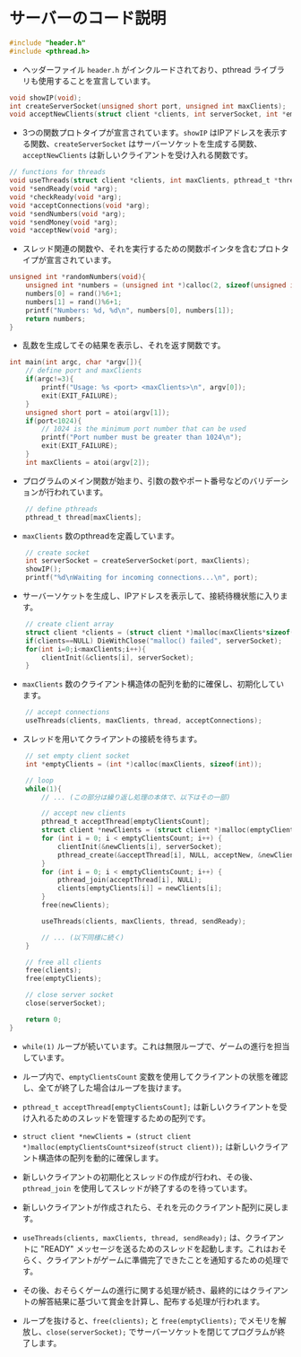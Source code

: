 # サーバーのコード説明

```c
#include "header.h"
#include <pthread.h>
```
- ヘッダーファイル `header.h` がインクルードされており、pthread ライブラリも使用することを宣言しています。

```c
void showIP(void);
int createServerSocket(unsigned short port, unsigned int maxClients);
void acceptNewClients(struct client *clients, int serverSocket, int *emptyClients, int *emptyClientsCount);
```
- 3つの関数プロトタイプが宣言されています。`showIP` はIPアドレスを表示する関数、`createServerSocket` はサーバーソケットを生成する関数、`acceptNewClients` は新しいクライアントを受け入れる関数です。

```c
// functions for threads
void useThreads(struct client *clients, int maxClients, pthread_t *thread, void *(*function)(void *));
void *sendReady(void *arg);
void *checkReady(void *arg);
void *acceptConnections(void *arg);
void *sendNumbers(void *arg);
void *sendMoney(void *arg);
void *acceptNew(void *arg);
```
- スレッド関連の関数や、それを実行するための関数ポインタを含むプロトタイプが宣言されています。

```c
unsigned int *randomNumbers(void){
    unsigned int *numbers = (unsigned int *)calloc(2, sizeof(unsigned int));
    numbers[0] = rand()%6+1;
    numbers[1] = rand()%6+1;
    printf("Numbers: %d, %d\n", numbers[0], numbers[1]);
    return numbers;
}
```
- 乱数を生成してその結果を表示し、それを返す関数です。

```c
int main(int argc, char *argv[]){
    // define port and maxClients
    if(argc!=3){
        printf("Usage: %s <port> <maxClients>\n", argv[0]);
        exit(EXIT_FAILURE);
    }
    unsigned short port = atoi(argv[1]);
    if(port<1024){
        // 1024 is the minimum port number that can be used
        printf("Port number must be greater than 1024\n");
        exit(EXIT_FAILURE);
    }
    int maxClients = atoi(argv[2]);
```
- プログラムのメイン関数が始まり、引数の数やポート番号などのバリデーションが行われています。

```c
    // define pthreads
    pthread_t thread[maxClients];
```
- `maxClients` 数のpthreadを定義しています。

```c
    // create socket
    int serverSocket = createServerSocket(port, maxClients);
    showIP();
    printf("%d\nWaiting for incoming connections...\n", port);
```
- サーバーソケットを生成し、IPアドレスを表示して、接続待機状態に入ります。

```c
    // create client array
    struct client *clients = (struct client *)malloc(maxClients*sizeof(struct client));
    if(clients==NULL) DieWithClose("malloc() failed", serverSocket);
    for(int i=0;i<maxClients;i++){
        clientInit(&clients[i], serverSocket);
    }
```
- `maxClients` 数のクライアント構造体の配列を動的に確保し、初期化しています。

```c
    // accept connections
    useThreads(clients, maxClients, thread, acceptConnections);
```
- スレッドを用いてクライアントの接続を待ちます。

```c
    // set empty client socket
    int *emptyClients = (int *)calloc(maxClients, sizeof(int));

    // loop
    while(1){
        // ... (この部分は繰り返し処理の本体で、以下はその一部)

        // accept new clients
        pthread_t acceptThread[emptyClientsCount];
        struct client *newClients = (struct client *)malloc(emptyClientsCount*sizeof(struct client));
        for (int i = 0; i < emptyClientsCount; i++) {
            clientInit(&newClients[i], serverSocket);
            pthread_create(&acceptThread[i], NULL, acceptNew, &newClients[i]);
        }
        for (int i = 0; i < emptyClientsCount; i++) {
            pthread_join(acceptThread[i], NULL);
            clients[emptyClients[i]] = newClients[i];
        }
        free(newClients);

        useThreads(clients, maxClients, thread, sendReady);

        // ... (以下同様に続く)
    }

    // free all clients
    free(clients);
    free(emptyClients);

    // close server socket
    close(serverSocket);

    return 0;
}
```

- `while(1)` ループが続いています。これは無限ループで、ゲームの進行を担当しています。

- ループ内で、`emptyClientsCount` 変数を使用してクライアントの状態を確認し、全てが終了した場合はループを抜けます。

- `pthread_t acceptThread[emptyClientsCount];` は新しいクライアントを受け入れるためのスレッドを管理するための配列です。

- `struct client *newClients = (struct client *)malloc(emptyClientsCount*sizeof(struct client));` は新しいクライアント構造体の配列を動的に確保します。

- 新しいクライアントの初期化とスレッドの作成が行われ、その後、`pthread_join` を使用してスレッドが終了するのを待っています。

- 新しいクライアントが作成されたら、それを元のクライアント配列に戻します。

- `useThreads(clients, maxClients, thread, sendReady);` は、クライアントに "READY" メッセージを送るためのスレッドを起動します。これはおそらく、クライアントがゲームに準備完了できたことを通知するための処理です。

- その後、おそらくゲームの進行に関する処理が続き、最終的にはクライアントの解答結果に基づいて賞金を計算し、配布する処理が行われます。

- ループを抜けると、`free(clients);` と `free(emptyClients);` でメモリを解放し、`close(serverSocket);` でサーバーソケットを閉じてプログラムが終了します。